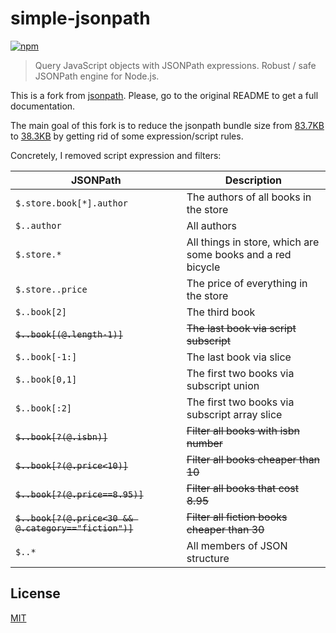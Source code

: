 # simple-jsonpath

[![npm](https://img.shields.io/npm/v/simple-jsonpath)](https://www.npmjs.com/package/simple-jsonpath)

> Query JavaScript objects with JSONPath expressions. Robust / safe JSONPath engine for Node.js.

This is a fork from [jsonpath](https://github.com/dchester/jsonpath). Please, go to the original README to get a full documentation.

The main goal of this fork is to reduce the jsonpath bundle size from [83.7KB](https://github.com/nico2che/jsonpath/blob/master/jsonpath.min.js) to [38.3KB](https://github.com/nico2che/jsonpath/blob/master/simple-jsonpath.min.js)
by getting rid of some expression/script rules.

Concretely, I removed script expression and filters:

| JSONPath                                              | Description                                                 |
| ----------------------------------------------------- | ----------------------------------------------------------- |
| `$.store.book[*].author`                              | The authors of all books in the store                       |
| `$..author`                                           | All authors                                                 |
| `$.store.*`                                           | All things in store, which are some books and a red bicycle |
| `$.store..price`                                      | The price of everything in the store                        |
| `$..book[2]`                                          | The third book                                              |
| ~~`$..book[(@.length-1)]`~~                           | ~~The last book via script subscript~~                      |
| `$..book[-1:]`                                        | The last book via slice                                     |
| `$..book[0,1]`                                        | The first two books via subscript union                     |
| `$..book[:2]`                                         | The first two books via subscript array slice               |
| ~~`$..book[?(@.isbn)]`~~                              | ~~Filter all books with isbn number~~                       |
| ~~`$..book[?(@.price<10)]`~~                          | ~~Filter all books cheaper than 10~~                        |
| ~~`$..book[?(@.price==8.95)]`~~                       | ~~Filter all books that cost 8.95~~                         |
| ~~`$..book[?(@.price<30 && @.category=="fiction")]`~~ | ~~Filter all fiction books cheaper than 30~~                |
| `$..*`                                                | All members of JSON structure                               |

## License

[MIT](LICENSE)
